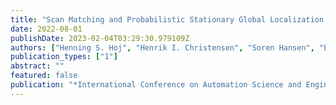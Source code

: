 ```yaml
---
title: "Scan Matching and Probabilistic Stationary Global Localization in an Airport Environment"
date: 2022-08-01
publishDate: 2023-02-04T03:29:30.979109Z
authors: ["Henning S. Hoj", "Henrik I. Christensen", "Soren Hansen", "Elo Svanebjerg"]
publication_types: ["1"]
abstract: ""
featured: false
publication: "*International Conference on Automation Science and Engineering (CASE)*"
---
```


